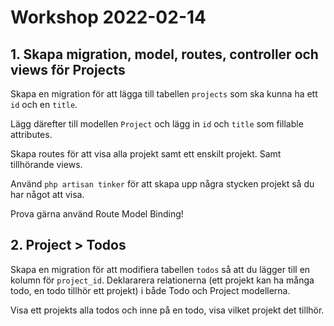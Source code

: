 # Workshop 2022-02-14

## 1. Skapa migration, model, routes, controller och views för Projects

Skapa en migration för att lägga till tabellen `projects` som ska kunna ha ett `id` och en `title`.

Lägg därefter till modellen `Project` och lägg in `id` och `title` som fillable attributes.

Skapa routes för att visa alla projekt samt ett enskilt projekt. Samt tillhörande views.

Använd `php artisan tinker` för att skapa upp några stycken projekt så du har något att visa.

Prova gärna använd Route Model Binding!

## 2. Project > Todos

Skapa en migration för att modifiera tabellen `todos` så att du lägger till en kolumn för `project_id`. Deklararera relationerna (ett projekt kan ha många todo, en todo tillhör ett projekt) i både Todo och Project modellerna.

Visa ett projekts alla todos och inne på en todo, visa vilket projekt det tillhör.
